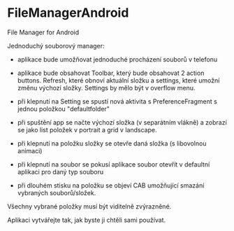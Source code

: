 # FileManagerAndroid
File Manager for Android

Jednoduchý souborový manager:

- aplikace bude umožňovat jednoduché procházení souborů v telefonu

- aplikace bude obsahovat Toolbar, který bude obsahovat 2 action buttons. Refresh, které obnoví aktuální složku a settings, které umožní změnu výchozí složky. Settings by mělo být v overflow menu.

- při klepnutí na Setting se spustí nová aktivita s PreferenceFragment s jednou položkou "defaultfolder"

- při spuštění app se načte výchozí složka (v separátním vlákně) a zobrazí se jako list položek v portrait a grid v landscape.

- při klepnutí na položku složky se otevře daná složka (s libovolnou animaci)

- při klepnutí na soubor se pokusí aplikace soubor otevřít v defaultní aplikaci pro daný typ souboru

- při dlouhém stisku na položku se objeví CAB umožňující smazání vybraných souborů/složek.

Všechny vybrané položky musí být viditelně zvýrazněné.

Aplikaci vytvářejte tak, jak byste ji chtěli sami používat.
